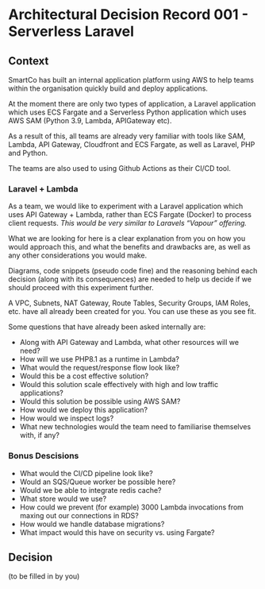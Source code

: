 # Architectural Decision Record 001 - Serverless Laravel

## Context

SmartCo has built an internal application platform using AWS to help teams within the organisation quickly build and deploy applications.

At the moment there are only two types of application, a Laravel application which uses ECS Fargate and a Serverless Python application which uses AWS SAM (Python 3.9, Lambda, APIGateway etc).

As a result of this, all teams are already very familiar with tools like SAM, Lambda, API Gateway, Cloudfront and ECS Fargate, as well as Laravel, PHP and Python.

The teams are also used to using Github Actions as their CI/CD tool.

### Laravel + Lambda

As a team, we would like to experiment with a Laravel application which uses API Gateway + Lambda, rather than ECS Fargate (Docker) to process client requests. _This would be very similar to Laravels “Vapour” offering._

What we are looking for here is a clear explanation from you on how you would approach this, and what the benefits and drawbacks are, as well as any other considerations you would make.

Diagrams, code snippets (pseudo code fine) and the reasoning behind each decision (along with its consequences) are needed to help us decide if we should proceed with this experiment further.

A VPC, Subnets, NAT Gateway, Route Tables, Security Groups, IAM Roles, etc. have all already been created for you. You can use these as you see fit.

Some questions that have already been asked internally are:

* Along with API Gateway and Lambda, what other resources will we need?
* How will we use PHP8.1 as a runtime in Lambda?
* What would the request/response flow look like?
* Would this be a cost effective solution?
* Would this solution scale effectively with high and low traffic applications?
* Would this solution be possible using AWS SAM?
* How would we deploy this application?
* How would we inspect logs?
* What new technologies would the team need to familiarise themselves with, if any?

### Bonus Descisions

* What would the CI/CD pipeline look like?
* Would an SQS/Queue worker be possible here?
* Would we be able to integrate redis cache?
* What store would we use?
* How could we prevent (for example) 3000 Lambda invocations from maxing out our connections in RDS?
* How would we handle database migrations?
* What impact would this have on security vs. using Fargate?

## Decision

(to be filled in by you)
